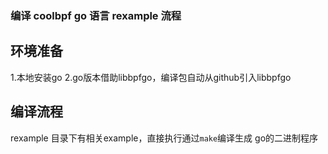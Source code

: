 
### 编译 coolbpf go 语言 rexample 流程

## 环境准备
1.本地安装go
2.go版本借助libbpfgo，编译包自动从github引入libbpfgo
## 编译流程
rexample 目录下有相关example，直接执行通过`make`编译生成
go的二进制程序
